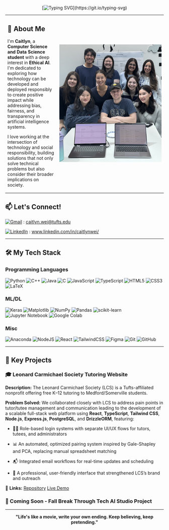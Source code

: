 <!--![Header](github_banner.png)-->

<div align="center">
  
[![Typing SVG](https://readme-typing-svg.demolab.com?font=Courier+Prime&size=24&duration=2500&pause=1000&color=E74226&background=FAF7E600&center=true&vCenter=true&width=435&lines=I'm+a+data+scientist;I'm+passionate+about+AI;I'm+always+trying+new+things;Hi,++I'm+Caitlyn!)](https://git.io/typing-svg)

</div>

<table>
<tr>

<td>

## 🌟 About Me

I'm **Caitlyn**, a **Computer Science and Data Science student** with a deep interest in **Ethical AI**. I'm dedicated to exploring how technology can be developed and deployed responsibly to create positive impact while addressing bias, fairness, and transparency in artificial intelligence systems.

I love working at the intersection of technology and social responsibility, building solutions that not only solve technical problems but also consider their broader implications on society.

</td>

<td width="325">
  <img src="github_lcs.png" width="325"">
</td>
</tr>
</table>

## 📫 Let's Connect!
[![Gmail](https://img.shields.io/badge/Gmail-D14836?logo=gmail&logoColor=white)](mailto:caitlyn.wei@tufts.edu) 
: <a href="mailto:caitlyn.wei@tufts.edu">caitlyn.wei@tufts.edu</a>

[![LinkedIn](https://custom-icon-badges.demolab.com/badge/LinkedIn-0A66C2?logo=linkedin-white&logoColor=fff)](https://linkedin.com/in/caitlynwei)
: 
www.linkedin.com/in/caitlynwei/


---

## 🛠️ My Tech Stack

### **Programming Languages**

![Python](https://img.shields.io/badge/python-3670A0?style=for-the-badge&logo=python&logoColor=ffdd54)
![C++](https://img.shields.io/badge/c++-%2300599C.svg?style=for-the-badge&logo=c%2B%2B&logoColor=white)
![Java](https://img.shields.io/badge/java-%23ED8B00.svg?style=for-the-badge&logo=openjdk&logoColor=white)
![C](https://img.shields.io/badge/c-%2300599C.svg?style=for-the-badge&logo=c&logoColor=white)
![JavaScript](https://img.shields.io/badge/javascript-%23323330.svg?style=for-the-badge&logo=javascript&logoColor=%23F7DF1E)
![TypeScript](https://img.shields.io/badge/typescript-%23007ACC.svg?style=for-the-badge&logo=typescript&logoColor=white)
![HTML5](https://img.shields.io/badge/html5-%23E34F26.svg?style=for-the-badge&logo=html5&logoColor=white)
![CSS3](https://img.shields.io/badge/css3-%231572B6.svg?style=for-the-badge&logo=css3&logoColor=white)
![LaTeX](https://img.shields.io/badge/latex-%23008080.svg?style=for-the-badge&logo=latex&logoColor=white)



### **ML/DL**
![Keras](https://img.shields.io/badge/Keras-%23D00000.svg?style=for-the-badge&logo=Keras&logoColor=white)
![Matplotlib](https://img.shields.io/badge/Matplotlib-%23ffffff.svg?style=for-the-badge&logo=Matplotlib&logoColor=black)
![NumPy](https://img.shields.io/badge/numpy-%23013243.svg?style=for-the-badge&logo=numpy&logoColor=white)
![Pandas](https://img.shields.io/badge/pandas-%23150458.svg?style=for-the-badge&logo=pandas&logoColor=white)
![scikit-learn](https://img.shields.io/badge/scikit--learn-%23F7931E.svg?style=for-the-badge&logo=scikit-learn&logoColor=white)
![Jupyter Notebook](https://img.shields.io/badge/jupyter-%23FA0F00.svg?style=for-the-badge&logo=jupyter&logoColor=white)
![Google Colab](https://img.shields.io/badge/Google%20Colab-%23F9A825.svg?style=for-the-badge&logo=googlecolab&logoColor=white)

### **Misc**

![Anaconda](https://img.shields.io/badge/Anaconda-%2344A833.svg?style=for-the-badge&logo=anaconda&logoColor=white)
![NodeJS](https://img.shields.io/badge/node.js-6DA55F?style=for-the-badge&logo=node.js&logoColor=white)
![React](https://img.shields.io/badge/react-%2320232a.svg?style=for-the-badge&logo=react&logoColor=%2361DAFB)
![TailwindCSS](https://img.shields.io/badge/tailwindcss-%2338B2AC.svg?style=for-the-badge&logo=tailwind-css&logoColor=white)
![Figma](https://img.shields.io/badge/figma-%23F24E1E.svg?style=for-the-badge&logo=figma&logoColor=white)
![Git](https://img.shields.io/badge/git-%23F05033.svg?style=for-the-badge&logo=git&logoColor=white)
![GitHub](https://img.shields.io/badge/github-%23121011.svg?style=for-the-badge&logo=github&logoColor=white)







---

## 🚀 Key Projects

### 🎓 Leonard Carmichael Society Tutoring Website
**Description:** The Leonard Carmichael Society (LCS) is a Tufts-affiliated nonprofit offering free K–12 tutoring to Medford/Somerville students.

**Problem Solved:**  We collaborated closely with LCS to address pain points in tutor/tutee management and communication leading to the development of a scalable full-stack web platform using **React**, **TypeScript**, **Tailwind CSS**, **Node.js**, **Express.js**, **PostgreSQL**, and **DrizzleORM**, featuring:

- 🧑‍💻 Role-based login systems with separate UI/UX flows for tutors, tutees, and administrators

- 📊 An automated, optimized pairing system inspired by Gale-Shapley and PCA, replacing manual spreadsheet matching

- 📬 Integrated email workflows for real-time updates and scheduling

- 📌 A professional, user-friendly interface that strengthened LCS’s brand and outreach

🔗 **Links:** [Repository](https://github.com/JumboCode/lcs-tutoring) [Live Demo](https://lcstutoring.vercel.app/)


### 👀 Coming Soon - Fall Break Through Tech AI Studio Project

---



<div align="center">
  
**"Life's like a movie, write your own ending. Keep believing, keep pretending."**
</div>

